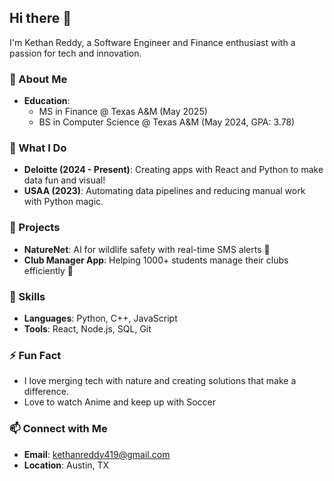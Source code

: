## Hi there 👋

I'm Kethan Reddy, a Software Engineer and Finance enthusiast with a passion for tech and innovation.

### 🌱 About Me
- **Education**: 
  - MS in Finance @ Texas A&M (May 2025)
  - BS in Computer Science @ Texas A&M (May 2024, GPA: 3.78)

### 🔭 What I Do
- **Deloitte (2024 - Present)**: Creating apps with React and Python to make data fun and visual!
- **USAA (2023)**: Automating data pipelines and reducing manual work with Python magic.

### 🌟 Projects
- **NatureNet**: AI for wildlife safety with real-time SMS alerts 🐾
- **Club Manager App**: Helping 1000+ students manage their clubs efficiently 📅

### 💬 Skills
- **Languages**: Python, C++, JavaScript
- **Tools**: React, Node.js, SQL, Git

### ⚡ Fun Fact
- I love merging tech with nature and creating solutions that make a difference.
- Love to watch Anime and keep up with Soccer


### 📫 Connect with Me
- **Email**: kethanreddy419@gmail.com
- **Location**: Austin, TX
